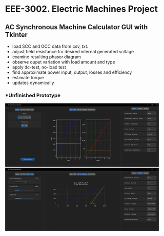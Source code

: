 # EEE-3002. Electric Machines Project

## AC Synchronous Machine Calculator GUI with Tkinter
- load SCC and OCC data from csv, txt. 
- adjust field resistance for desired internal generated voltage
- examine resulting phasor diagram
- observe ouput variation with load amount and type
- apply dc-test, no-load test
- find approximate power input, output, losses and efficiency
- estimate torque
- updates dynamically

### *Unfinished Prototype

<div align="center">
    <img width="800" alt="homepage" src="./images/1.jpg">
</div>

<div align="center">
    <img width="800" alt="homepage" src="./images/2.jpg">
</div>
